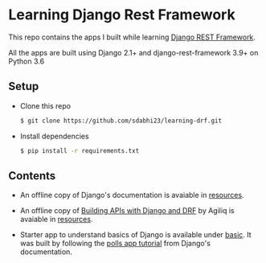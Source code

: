 # Learning Django Rest Framework

This repo contains the apps I built while learning [Django REST Framework](https://www.django-rest-framework.org/).

All the apps are built using Django 2.1+ and django-rest-framework 3.9+ on Python 3.6

## Setup

- Clone this repo
  ```bash
  $ git clone https://github.com/sdabhi23/learning-drf.git
  ```

- Install dependencies
  ```bash
  $ pip install -r requirements.txt
  ```

## Contents

- An offline copy of Django's documentation is avaiable in [resources]().

- An offline copy of [Building APIs with Django and DRF](https://books.agiliq.com/projects/django-api-polls-tutorial/en/latest/)  by Agiliq is avaiable in [resources]().

- Starter app to understand basics of Django is available under [basic](). It was built by following the [polls app tutorial](https://docs.djangoproject.com/en/2.1/intro/tutorial01/) from Django's documentation.
